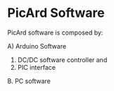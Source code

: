 # PicArd Software

PicArd software is composed by:

A) Arduino Software
1. DC/DC software controller and
2. PIC interface

B. PC software

 
